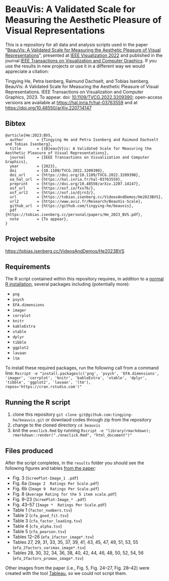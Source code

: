 # BeauVis: A Validated Scale for Measuring the Aesthetic Pleasure of Visual Representations

This is a repository for all data and analysis scripts used in the paper "[BeauVis: A Validated Scale for Measuring the Aesthetic Pleasure of Visual Representations](https://doi.org/10.1109/TVCG.2022.3209390)", presented at [IEEE Visualization 2022](http://ieeevis.org/year/2022/welcome) and published in the journal [IEEE Transactions on Visualization and Computer Graphics](https://ieeexplore.ieee.org/xpl/RecentIssue.jsp?punumber=2945). If you use the results in new projects or use it in a different way we would appreciate a citation:

Tingying He, Petra Isenberg, Raimund Dachselt, and Tobias Isenberg. BeauVis: A Validated Scale for Measuring the Aesthetic Pleasure of Visual Representations. IEEE Transactions on Visualization and Computer Graphics, 2023. To appear. doi: [10.1109/TVCG.2022.3209390](https://doi.org/10.1109/TVCG.2022.3209390); open-access versions are available at https://hal.inria.fr/hal-03763559 and at https://doi.org/10.48550/arXiv.2207.14147

## Bibtex
```
@article{He:2023:BVS,
  author      = {Tingying He and Petra Isenberg and Raimund Dachselt and Tobias Isenberg},
  title       = {{B}eau{V}is: A Validated Scale for Measuring the Aesthetic Pleasure of Visual Representations},
  journal     = {IEEE Transactions on Visualization and Computer Graphics},
  year        = {2023},
  doi         = {10.1109/TVCG.2022.3209390},
  doi_url     = {https://doi.org/10.1109/TVCG.2022.3209390},
  oa_hal_url  = {https://hal.inria.fr/hal-03763559},
  preprint    = {https://doi.org/10.48550/arXiv.2207.14147},
  osf_url     = {https://osf.io/fxs76/},
  osf_url2    = {https://osf.io/djrn3/},
  url         = {https://tobias.isenberg.cc/VideosAndDemos/He2023BVS},
  url2        = {https://www.aviz.fr/Research/BeauVis-Scale},
  github_url  = {https://github.com/tingying-he/beauvis},
  pdf         = {https://tobias.isenberg.cc/personal/papers/He_2023_BVS.pdf},
  note        = {To appear},
}
```

## Project website
https://tobias.isenberg.cc/VideosAndDemos/He2023BVS

## Requirements
The R script contained within this repository requires, in addition to a [normal R installation](https://cran.r-project.org/), several packages including (potentially more):
* ``png``
* ``psych``
* ``EFA.dimensions``
* ``imager``
* ``corrplot``
* ``knitr``
* ``kableExtra``
* ``xtable``
* ``dplyr``
* ``tibble``
* ``ggplot2``
* ``lavaan``
* ``ltm``

To install these required packages, run the following call from a command line:
``Rscript -e "install.packages(c('png', 'psych', 'EFA.dimensions', 'imager', 'corrplot', 'knitr', 'kableExtra', 'xtable', 'dplyr', 'tibble', 'ggplot2', 'lavaan', 'ltm'), repos='https://cran.rstudio.com')"``

## Running the R script
1. clone this repository ``git clone git@github.com:tingying-he/beauvis.git`` or downlaod codes through zip from the repository
2. change to the cloned directory ``cd beauvis``
3. knit the ``oneclick.Rmd`` by running `` Rscript -e "library(rmarkdown); rmarkdown::render("./oneclick.Rmd", "html_document")" ``

## Files produced
After the script completes, in the ``results`` folder you should see the following figures and tables [from the paper](https://tobias.isenberg.cc/personal/papers/He_2023_BVS.pdf):
* Fig. 3 (``ScreePlot-Image_1 .pdf``)
* Fig. 6a (``Image 2  Ratings Per Scale.pdf``)
* Fig. 6b (``Image 9  Ratings Per Scale.pdf``)
* Fig. 8 (``Average Rating for the 5 item scale.pdf``)
* Fig. 9–23 (``ScreePlot-Image_* .pdf``)
* Fig. 43–57 (``Image *  Ratings Per Scale.pdf``)
* Table 1 (``factor_numbers.tsv``)
* Table 2 (``cfa_good_fit.tsv``)
* Table 3 (``cfa_factor_loading.tsv``)
* Table 4 (``cfa_alpha.tsv``)
* Table 5 (``cfa_pearson.tsv``)
* Tables 12–26 (``efa_1factor_image*.tsv``)
* Tables 27, 29, 31, 33, 35, 37, 39, 41, 43, 45, 47, 49, 51, 53, 55 (``efa_2factors_varimax_image*.tsv``)
* Tables 28, 30, 32, 34, 36, 38, 40, 42, 44, 46, 48, 50, 52, 54, 56 (``efa_2factors_promax_image*.tsv``)

Other images from the paper (i.e., Fig. 5, Fig. 24–27, Fig. 28–42) were created with the tool [Tableau](https://www.tableau.com/), so we could not script them.
